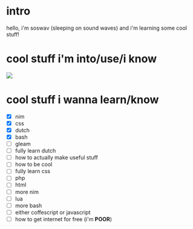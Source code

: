 # intro
hello, i'm soswav (sleeping on sound waves) and i'm learning some cool stuff!
# cool stuff i'm into/use/i know
[![](https://skillicons.dev/icons?i=nim,css,bash,discord,linux,mastodon,md,vscodium)](https://skillicons.dev)

# cool stuff i wanna learn/know
- [x] nim
- [x] css
- [x] dutch
- [x] bash
- [ ] gleam
- [ ] fully learn dutch
- [ ] how to actually make useful stuff
- [ ] how to be cool
- [ ] fully learn css
- [ ] php
- [ ] html
- [ ] more nim
- [ ] lua
- [ ] more bash
- [ ] either coffescript or javascript
- [ ] how to get internet for free (i'm **POOR**)
